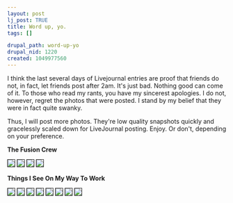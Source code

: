 ```yaml
--- 
layout: post
lj_post: TRUE
title: Word up, yo.
tags: []

drupal_path: word-up-yo
drupal_nid: 1220
created: 1049977560
---
```

I think the last several days of Livejournal entries are proof that friends do not, in fact, let friends post after 2am. It's just bad. Nothing good can come of it. To those who read my rants, you have my sincerest apologies. I do not, however, regret the photos that were posted. I stand by my belief that they were in fact quite swanky.

Thus, I will post more photos. They're low quality snapshots quickly and gracelessly scaled down for LiveJournal posting. Enjoy. Or don't, depending on your preference.
<!--break-->
<b>The Fusion Crew</b>

<img src="/files/lj-photos/DSC00088.JPG" border=1> <img src="/files/lj-photos/DSC00094.JPG" border=1>
<img src="/files/lj-photos/DSC00095.JPG" border=1> <img src="/files/lj-photos/DSC00096.JPG" border=1>

<b>Things I See On My Way To Work</b>

<img src="/files/lj-photos/DSC00098.JPG" border=1> <img src="/files/lj-photos/DSC00108.JPG" border=1>
<img src="/files/lj-photos/DSC00111.JPG" border=1> <img src="/files/lj-photos/DSC00117.JPG" border=1>
<img src="/files/lj-photos/DSC00120.JPG" border=1> <img src="/files/lj-photos/DSC00122.JPG" border=1>
<img src="/files/lj-photos/DSC00131.JPG" border=1> <img src="/files/lj-photos/DSC00136.JPG" border=1>
